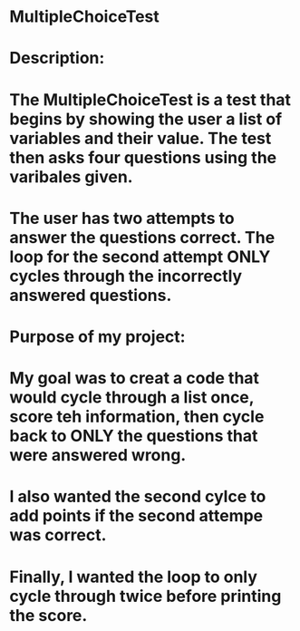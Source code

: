 # MultipleChoiceTest

# Description:
# The MultipleChoiceTest is a test that begins by showing the user a list of variables and their value. The test then asks four questions using the varibales given.
# The user has two attempts to answer the questions correct. The loop for the second attempt ONLY cycles through the incorrectly answered questions. 

# Purpose of my project: 
# My goal was to creat a code that would cycle through a list once, score teh information, then cycle back to ONLY the questions that were answered wrong.
# I also wanted the second cylce to add points if the second attempe was correct. 
# Finally, I wanted the loop to only cycle through twice before printing the score. 
